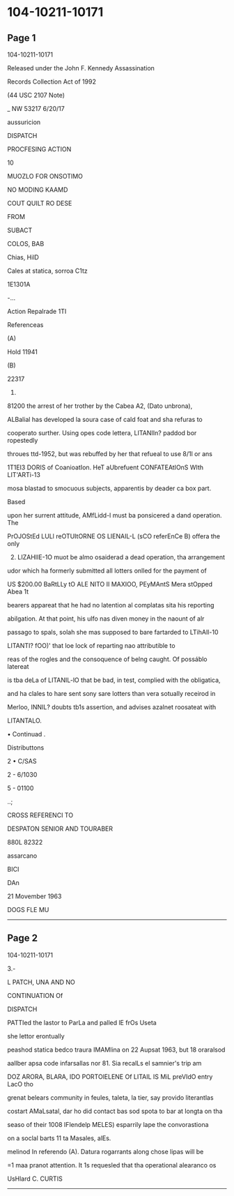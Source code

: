 # 104-10211-10171

## Page 1

104-10211-10171

Released under the John F. Kennedy Assassination

Records Collection Act of 1992

(44 USC 2107 Note)

_ NW 53217 6/20/17

aussuricion

DISPATCH

PROCFESING ACTION

10

MUOZLO FOR ONSOTIMO

NO MODING KAAMD

COUT QUILT RO DESE

FROM

SUBACT

COLOS, BAB

Chias, HilD

Cales at statica, sorroa C1tz

1E1301A

-...

Action Repalrade 1TI

Referenceas

(A)

Hold 11941

(B)

22317

1.

81200 the arrest of her trother by the Cabea A2, (Dato unbrona),

ALBalial has developed la soura case of cald foat and sha refuras to

cooperato surther. Using opes code lettera, LITANIIn? paddod bor ropestedly

throues ttd-1952, but was rebuffed by her that refueal to use 8/1l or ans

1T1EI3 DORIS of CoanioatIon. HeT aUbrefuent CONFATEAtIOnS WIth LIT'ARTi-13

mosa blastad to smocuous subjects, apparentis by deader ca box part.

Based

upon her surrent attitude, AMfLidd-l must ba ponsicered a dand operation. The

PrOJOStEd LULl reOTUItORNE OS LIENAIL-L (sCO referEnCe B) offera the only

2. LIZAHIIE-1O muot be almo osaiderad a dead operation, tha arrangement

udor which ha formerly submitted all lotters onlled for the payment of

US $200.00 BaRtLLy tO ALE NITO II MAXIOO, PEyMAntS Mera stOpped Abea 1t

bearers appareat that he had no latention al complatas sita his reporting

abilgation. At that point, his ulfo nas diven money in the naount of alr

passago to spals, solah she mas supposed to bare fartarded to LTihAIl-10

LITANTI? fOO)' that loe lock of reparting nao attributible to

reas of the rogles and the consoquence of belng caught. Of possáblo latereat

is tba deLa of LITANIL-lO that be bad, in test, complied with the obligatica,

and ha clales to hare sent sony sare lotters than vera sotually receirod in

Merloo, INNIL? doubts tb1s assertion, and advises azalnet roosateat with

LITANTALO.

• Continuad .

Distributtons

2 • C/SAS

2 - 6/1030

5 - 01100

..;

CROSS REFERENCI TO

DESPATON SENIOR AND TOURABER

880L 82322

assarcano

BICI

DAn

21 Movember 1963

DOGS FLE MU

---

## Page 2

104-10211-10171

3.-

L PATCH, UNA AND NO

CONTINUATION Of

DISPATCH

PATTIed the lastor to ParLa and palled lE frOs Useta

she lettor erontually

peashod statica bedco traura IMAMlina on 22 Aupsat 1963, but 18 oraralsod

aallber apsa code infarsallas nor 81. Sia recalLs el samnier's trip am

DOZ ARORA, BLARA, IDO PORTOlELENE Of LITAIL IS MiL preVIdO entry LacO tho

grenat belears community in feules, taleta, la tier, say provido literantlas

costart AMaLsatal, dar ho did contact bas sod spota to bar at longta on tha

seaso of their 1008 IFlendelp MELES) esparrily lape the convorastiona

on a soclal barts 11 ta Masales, alEs.

melinod In referendo (A). Datura rogarrants along chose lipas will be

=1 maa pranot attention. It 1s requesled that tha operational alearanco os

UsHlard C. CURTIS

---


